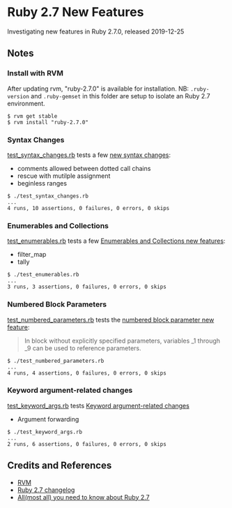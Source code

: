 # Ruby 2.7 New Features

Investigating new features in Ruby 2.7.0, released 2019-12-25

## Notes

### Install with RVM

After updating rvm, "ruby-2.7.0" is available for installation.
NB: `.ruby-version` and `.ruby-gemset` in this folder are setup to isolate an Ruby 2.7 environment.

```
$ rvm get stable
$ rvm install "ruby-2.7.0"
```

### Syntax Changes

[test_syntax_changes.rb](./test_syntax_changes.rb) tests a few
[new syntax changes](https://rubyreferences.github.io/rubychanges/2.7.html#other-syntax-changes):

* comments allowed between dotted call chains
* rescue with mutilple assignment
* beginless ranges

```
$ ./test_syntax_changes.rb
...
4 runs, 10 assertions, 0 failures, 0 errors, 0 skips
```

### Enumerables and Collections

[test_enumerables.rb](./test_enumerables.rb) tests a few
[Enumerables and Collections new features](https://rubyreferences.github.io/rubychanges/2.7.html#enumerables-and-collections):

* filter_map
* tally

```
$ ./test_enumerables.rb
...
3 runs, 3 assertions, 0 failures, 0 errors, 0 skips
```

### Numbered Block Parameters

[test_numbered_parameters.rb](./test_numbered_parameters.rb) tests the
[numbered block parameter new feature](https://rubyreferences.github.io/rubychanges/2.7.html#numbered-block-parameters):

> In block without explicitly specified parameters, variables _1 through _9 can be used to reference parameters.

```
$ ./test_numbered_parameters.rb
...
4 runs, 4 assertions, 0 failures, 0 errors, 0 skips
```

### Keyword argument-related changes

[test_keyword_args.rb](./test_keyword_args.rb) tests
[Keyword argument-related changes](https://rubyreferences.github.io/rubychanges/2.7.html#keyword-argument-related-changes)

* Argument forwarding

```
$ ./test_keyword_args.rb
...
2 runs, 6 assertions, 0 failures, 0 errors, 0 skips
```

## Credits and References

* [RVM](https://rvm.io/)
* [Ruby 2.7 changelog](https://rubyreferences.github.io/rubychanges//2.7.html)
* [All(most all) you need to know about Ruby 2.7](https://prathamesh.tech/2019/12/25/all-you-need-to-know-about-ruby-2-7/)
